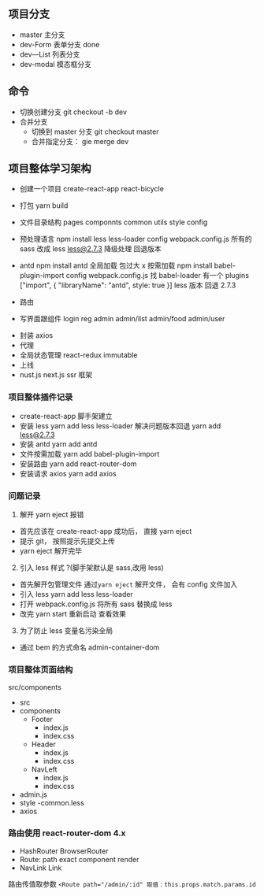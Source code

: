 ## 项目分支

- master 主分支
- dev-Form 表单分支 done
- dev—List 列表分支
- dev-modal 模态框分支

## 命令

- 切换创建分支 git checkout -b dev
- 合并分支
  - 切换到 master 分支 git checkout master
  - 合并指定分支： gie merge dev

## 项目整体学习架构

- 创建一个项目 create-react-app react-bicycle
- 打包 yarn build
- 文件目录结构 pages componnts common utils style config
- 预处理语言 npm install less less-loader config webpack.config.js 所有的 sass 改成 less less@2.7.3 降级处理 回退版本

- antd npm install antd 全局加载 包过大 x 按需加载 npm install babel-plugin-import config webpack.config.js 找 babel-loader 有一个 plugins ["import", { "libraryName": "antd", style: true }] less 版本 回退 2.7.3
- 路由
- 写界面跟组件 login reg admin admin/list admin/food admin/user

* 封装 axios
* 代理
* 全局状态管理 react-redux immutable
* 上线
* nust.js next.js ssr 框架

### 项目整体插件记录

- create-react-app 脚手架建立
- 安装 less yarn add less less-loader 解决问题版本回退 yarn add less@2.7.3
- 安装 antd yarn add antd
- 文件按需加载 yarn add babel-plugin-import
- 安装路由 yarn add react-router-dom
- 安装请求 axios yarn add axios

### 问题记录

1. 解开 yarn eject 报错

- 首先应该在 create-react-app 成功后， 直接 yarn eject
- 提示 git， 按照提示先提交上传
- yarn eject 解开完毕

2. 引入 less 样式 ?(脚手架默认是 sass,改用 less)

- 首先解开包管理文件 通过`yarn eject` 解开文件， 会有 config 文件加入
- 引入 less yarn add less less-loader
- 打开 webpack.config.js 将所有 sass 替换成 less
- 改完 yarn start 重新启动 查看效果

3.  为了防止 less 变量名污染全局

- 通过 bem 的方式命名 admin-container-dom

### 项目整体页面结构

src/components

- src
- components
  - Footer
    - index.js
    - index.css
  - Header
    - index.js
    - index.css
  - NavLeft
    - index.js
    - index.css
- admin.js
- style -common.less
- axios

### 路由使用 react-router-dom 4.x

- HashRouter BrowserRouter
- Route: path exact component render
- NavLink Link

路由传值取参数 `<Route path="/admin/:id" 取值：this.props.match.params.id`

